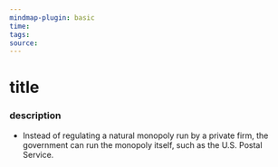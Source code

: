 ```yaml
---
mindmap-plugin: basic
time: 
tags: 
source:
---
```

# title
### description
- Instead of regulating a natural monopoly run by a private firm, the government can run the monopoly itself, such as the U.S. Postal Service.